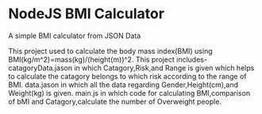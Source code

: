 # NodeJS BMI Calculator
  A simple BMI calculator from JSON Data
  
  This project used to calculate the body mass index(BMI) using BMI(kg/m^2)=mass(kg)/(height(m))^2.
  This project includes-
  catagoryData.jason in which Catagory,Risk,and Range is given which helps to calculate the catagory belongs to which risk according to the range of BMI.
  data.jason in which all the data regarding Gender,Height(cm),and Weight(kg) is given.
  main.js in which code for calculating BMI,comparison of bMI and Catagory,calculate the number of Overweight people.

